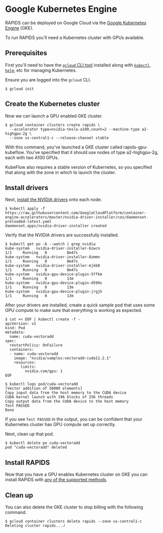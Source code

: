 # Google Kubernetes Engine

RAPIDS can be deployed on Google Cloud via the [Google Kubernetes Engine](https://cloud.google.com/kubernetes-engine) (GKE).

To run RAPIDS you'll need a Kubernetes cluster with GPUs available.

## Prerequisites

First you'll need to have the [`gcloud` CLI tool](https://cloud.google.com/sdk/gcloud) installed along with [`kubectl`](https://kubernetes.io/docs/tasks/tools/), [`helm`](https://helm.sh/docs/intro/install/), etc for managing Kubernetes.

Ensure you are logged into the `gcloud` CLI.

```console
$ gcloud init
```

## Create the Kubernetes cluster

Now we can launch a GPU enabled GKE cluster.

```console
$ gcloud container clusters create rapids \
  --accelerator type=nvidia-tesla-a100,count=2 --machine-type a2-highgpu-2g \
  --zone us-central1-c --release-channel stable
```

With this command, you’ve launched a GKE cluster called rapids-gpu-kubeflow. You’ve specified that it should use nodes of type a2-highgpu-2g, each with two A100 GPUs.

KubeFlow also requires a stable version of Kubernetes, so you specified that along with the zone in which to launch the cluster.

## Install drivers

Next, [install the NVIDIA drivers](https://cloud.google.com/kubernetes-engine/docs/how-to/gpus#installing_drivers) onto each node.

```console
$ kubectl apply -f https://raw.githubusercontent.com/GoogleCloudPlatform/container-engine-accelerators/master/nvidia-driver-installer/cos/daemonset-preloaded-latest.yaml
daemonset.apps/nvidia-driver-installer created
```

Verify that the NVIDIA drivers are successfully installed.

```console
$ kubectl get po -A --watch | grep nvidia
kube-system   nvidia-driver-installer-6zwcn                                 1/1     Running   0         8m47s
kube-system   nvidia-driver-installer-8zmmn                                 1/1     Running   0         8m47s
kube-system   nvidia-driver-installer-mjkb8                                 1/1     Running   0         8m47s
kube-system   nvidia-gpu-device-plugin-5ffkm                                1/1     Running   0         13m
kube-system   nvidia-gpu-device-plugin-d599s                                1/1     Running   0         13m
kube-system   nvidia-gpu-device-plugin-jrgjh                                1/1     Running   0         13m
```

After your drivers are installed, create a quick sample pod that uses some GPU compute to make sure that everything is working as expected.

```console
$ cat << EOF | kubectl create -f -
apiVersion: v1
kind: Pod
metadata:
  name: cuda-vectoradd
spec:
  restartPolicy: OnFailure
  containers:
  - name: cuda-vectoradd
    image: "nvidia/samples:vectoradd-cuda11.2.1"
    resources:
       limits:
         nvidia.com/gpu: 1
EOF
```

```console
$ kubectl logs pod/cuda-vectoradd
[Vector addition of 50000 elements]
Copy input data from the host memory to the CUDA device
CUDA kernel launch with 196 blocks of 256 threads
Copy output data from the CUDA device to the host memory
Test PASSED
Done
```

If you see `Test PASSED` in the output, you can be confident that your Kubernetes cluster has GPU compute set up correctly.

Next, clean up that pod.

```console
$ kubectl delete po cuda-vectoradd
pod "cuda-vectoradd" deleted
```

## Install RAPIDS

Now that you have a GPU enables Kubernetes cluster on GKE you can install RAPIDS with [any of the supported methods](../../platforms/kubernetes).

## Clean up

You can also delete the GKE cluster to stop billing with the following command.

```console
$ gcloud container clusters delete rapids --zone us-central1-c
Deleting cluster rapids...⠼
```
